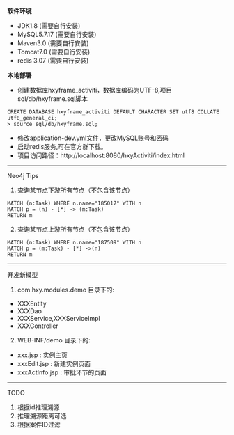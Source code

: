  **软件环境** 
- JDK1.8 (需要自行安装)
- MySQL5.7.17 (需要自行安装)
- Maven3.0 (需要自行安装)
- Tomcat7.0 (需要自行安装)
- redis 3.07 (需要自行安装)

 **本地部署**
- 创建数据库hxyframe_activiti，数据库编码为UTF-8,项目sql/db/hxyframe.sql脚本

```
CREATE DATABASE hxyframe_activiti DEFAULT CHARACTER SET utf8 COLLATE utf8_general_ci;
> source sql/db/hxyframe.sql;
```
- 修改application-dev.yml文件，更改MySQL账号和密码
- 启动redis服务,可在官方群下载。
- 项目访问路径：http://localhost:8080/hxyActiviti/index.html

- - -

Neo4j Tips

1. 查询某节点下游所有节点（不包含该节点）

```
MATCH (n:Task) WHERE n.name="185017" WITH n 
MATCH p = (n) - [*] -> (m:Task)
RETURN m
```

2. 查询某节点上游所有节点（不包含该节点）

```
MATCH (n:Task) WHERE n.name="187509" WITH n 
MATCH p = (m:Task) - [*] ->(n)
RETURN m
```

- - -

开发新模型

1. com.hxy.modules.demo 目录下的:

- XXXEntity
- XXXDao
- XXXService,XXXServiceImpl
- XXXController

2. WEB-INF/demo 目录下的:

- xxx.jsp : 实例主页
- xxxEdit.jsp : 新建实例页面
- xxxActInfo.jsp : 审批环节的页面

- - -
TODO
1. 根据id推理溯源
2. 推理溯源距离可选
3. 根据案件ID过滤